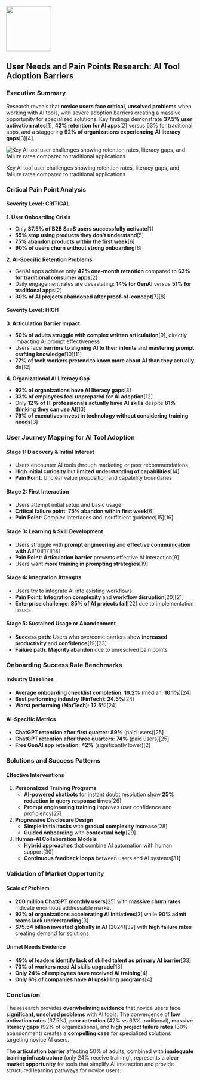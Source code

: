 <img src="https://r2cdn.perplexity.ai/pplx-full-logo-primary-dark%402x.png" class="logo" width="120"/>

## User Needs and Pain Points Research: AI Tool Adoption Barriers

### Executive Summary

Research reveals that **novice users face critical, unsolved problems** when working with AI tools, with severe adoption barriers creating a massive opportunity for specialized solutions. Key findings demonstrate **37.5% user activation rates**[1], **42% retention for AI apps**[2] versus 63% for traditional apps, and a staggering **92% of organizations experiencing AI literacy gaps**[3][4].

![Key AI tool user challenges showing retention rates, literacy gaps, and failure rates compared to traditional applications](https://ppl-ai-code-interpreter-files.s3.amazonaws.com/web/direct-files/78072df4865d9c6d9652406787611883/66349ce6-2bd2-4223-95d5-fb5a166d621a/6ff02e49.png)

Key AI tool user challenges showing retention rates, literacy gaps, and failure rates compared to traditional applications

### Critical Pain Point Analysis

#### **Severity Level: CRITICAL**

**1. User Onboarding Crisis**

- Only **37.5% of B2B SaaS users successfully activate**[1]
- **55% stop using products they don't understand**[5]
- **75% abandon products within the first week**[6]
- **90% of users churn without strong onboarding**[6]

**2. AI-Specific Retention Problems**

- GenAI apps achieve only **42% one-month retention** compared to **63% for traditional consumer apps**[2]
- Daily engagement rates are devastating: **14% for GenAI** versus **51% for traditional apps**[2]
- **30% of AI projects abandoned after proof-of-concept**[7][8]


#### **Severity Level: HIGH**

**3. Articulation Barrier Impact**

- **50% of adults struggle with complex written articulation**[9], directly impacting AI prompt effectiveness
- Users face **barriers to aligning AI to their intents** and **mastering prompt crafting knowledge**[10][11]
- **77% of tech workers pretend to know more about AI than they actually do**[12]

**4. Organizational AI Literacy Gap**

- **92% of organizations have AI literacy gaps**[3]
- **33% of employees feel unprepared for AI adoption**[12]
- Only **12% of IT professionals actually have AI skills** despite **81% thinking they can use AI**[13]
- **76% of executives invest in technology without considering training needs**[3]


### User Journey Mapping for AI Tool Adoption

#### **Stage 1: Discovery \& Initial Interest**

- Users encounter AI tools through marketing or peer recommendations
- **High initial curiosity** but **limited understanding of capabilities**[14]
- **Pain Point**: Unclear value proposition and capability boundaries


#### **Stage 2: First Interaction**

- Users attempt initial setup and basic usage
- **Critical failure point**: **75% abandon within first week**[6]
- **Pain Point**: Complex interfaces and insufficient guidance[15][16]


#### **Stage 3: Learning \& Skill Development**

- Users struggle with **prompt engineering** and **effective communication with AI**[10][17][18]
- **Pain Point**: **Articulation barrier** prevents effective AI interaction[9]
- Users want **more training in prompting strategies**[19]


#### **Stage 4: Integration Attempts**

- Users try to integrate AI into existing workflows
- **Pain Point**: **Integration complexity** and **workflow disruption**[20][21]
- **Enterprise challenge**: **85% of AI projects fail**[22] due to implementation issues


#### **Stage 5: Sustained Usage or Abandonment**

- **Success path**: Users who overcome barriers show **increased productivity** and **confidence**[19][23]
- **Failure path**: **Majority abandon** due to unresolved pain points


### Onboarding Success Rate Benchmarks

#### **Industry Baselines**

- **Average onboarding checklist completion**: **19.2%** (median: **10.1%**)[24]
- **Best performing industry (FinTech)**: **24.5%**[24]
- **Worst performing (MarTech)**: **12.5%**[24]


#### **AI-Specific Metrics**

- **ChatGPT retention after first quarter**: **89%** (paid users)[25]
- **ChatGPT retention after three quarters**: **74%** (paid users)[25]
- **Free GenAI app retention**: **42%** (significantly lower)[2]


### Solutions and Success Patterns

#### **Effective Interventions**

1. **Personalized Training Programs**
    - **AI-powered chatbots** for instant doubt resolution show **25% reduction in query response times**[26]
    - **Prompt engineering training** improves user confidence and proficiency[27]
2. **Progressive Disclosure Design**
    - **Simple initial tasks** with **gradual complexity increase**[28]
    - **Guided onboarding** with **contextual help**[29]
3. **Human-AI Collaboration Models**
    - **Hybrid approaches** that combine AI automation with human support[30]
    - **Continuous feedback loops** between users and AI systems[31]

### Validation of Market Opportunity

#### **Scale of Problem**

- **200 million ChatGPT monthly users**[25] with **massive churn rates** indicate enormous addressable market
- **92% of organizations accelerating AI initiatives**[3] while **90% admit teams lack understanding**[3]
- **\$75.54 billion invested globally in AI** (2024)[32] with **high failure rates** creating demand for solutions


#### **Unmet Needs Evidence**

- **49% of leaders identify lack of skilled talent as primary AI barrier**[33]
- **70% of workers need AI skills upgrade**[13]
- **Only 24% of employees have received AI training**[4]
- **Only 6% of companies have AI upskilling programs**[4]


### Conclusion

The research provides **overwhelming evidence** that novice users face **significant, unsolved problems** with AI tools. The convergence of **low activation rates** (37.5%), **poor retention** (42% vs 63% traditional), **massive literacy gaps** (92% of organizations), and **high project failure rates** (30% abandonment) creates a **compelling case** for specialized solutions targeting novice AI users.

The **articulation barrier** affecting 50% of adults, combined with **inadequate training infrastructure** (only 24% receive training), represents a **clear market opportunity** for tools that simplify AI interaction and provide structured learning pathways for novice users.

